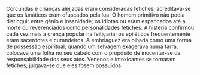 ﻿Corcundas e crianças aleijadas eram consideradas fetiches; acreditava-se que os lunáticos eram ofuscados pela lua. O homem primitivo não podia distinguir entre  gênio e insanidade; os idiotas ou eram espancados até a morte ou reverenciados como personalidades fetiches. A histeria confirmou cada vez mais a crença popular na feitiçaria; os epiléticos frequentemente eram sacerdotes e curandeiros. A embriaguez era olhada como uma forma de possessão espiritual; quando um selvagem exagerava numa farra, colocava uma folha no seu cabelo com o propósito de inocentar-se da responsabilidade dos seus atos. Venenos e intoxicantes se tornaram fetiches; julgava-se que eles fosem possuídos.